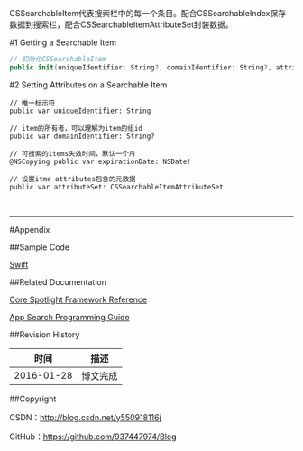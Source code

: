 CSSearchableItem代表搜索栏中的每一个条目。配合CSSearchableIndex保存数据到搜索栏，配合CSSearchableItemAttributeSet封装数据。

#1 Getting a Searchable Item

```swift
// 初始化CSSearchableItem
public init(uniqueIdentifier: String?, domainIdentifier: String?, attributeSet: CSSearchableItemAttributeSet)
```

#2 Setting Attributes on a Searchable Item

```
// 唯一标示符
public var uniqueIdentifier: String
    
// item的所有者，可以理解为item的组id
public var domainIdentifier: String?
    
// 可搜索的items失效时间，默认一个月
@NSCopying public var expirationDate: NSDate!
    
// 设置itme attributes包含的元数据
public var attributeSet: CSSearchableItemAttributeSet
```

&#160;

----

#Appendix

##Sample Code

[Swift](https://github.com/937447974/Swift)

##Related Documentation

[Core Spotlight Framework Reference](https://developer.apple.com/library/ios/documentation/CoreSpotlight/Reference/CoreSpotlight_Framework/index.html)

[App Search Programming Guide](https://developer.apple.com/library/ios/documentation/General/Conceptual/AppSearch/index.html)

##Revision History

| 时间 | 描述 |
| ---- | ---- |
| 2016-01-28 | 博文完成 |

##Copyright

CSDN：http://blog.csdn.net/y550918116j

GitHub：https://github.com/937447974/Blog
